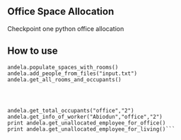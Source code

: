 ## Office Space Allocation
Checkpoint one python office allocation 
## How to use
```andela = Spaces()
andela.populate_spaces_with_rooms()
andela.add_people_from_files("input.txt")
andela.get_all_rooms_and_occupants()




andela.get_total_occupants("office","2")
andela.get_info_of_worker("Abiodun","office","2")
print andela.get_unallocated_employee_for_office()
print andela.get_unallocated_employee_for_living()```
